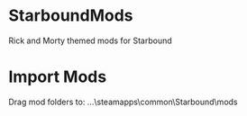 # StarboundMods
Rick and Morty themed mods for Starbound

# Import Mods
Drag mod folders to: ...\steamapps\common\Starbound\mods
